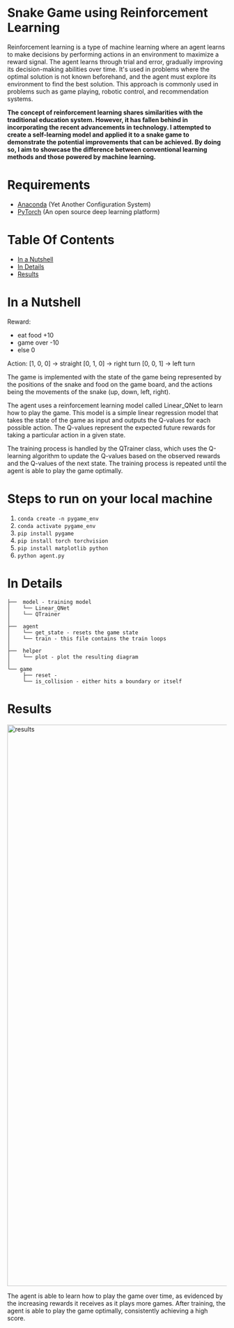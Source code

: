 # Snake Game using Reinforcement Learning
Reinforcement learning is a type of machine learning where an agent learns to make decisions by performing actions in an environment to maximize a reward signal. The agent learns through trial and error, gradually improving its decision-making abilities over time. It's used in problems where the optimal solution is not known beforehand, and the agent must explore its environment to find the best solution. This approach is commonly used in problems such as game playing, robotic control, and recommendation systems.

**The concept of reinforcement learning shares similarities with the traditional education system. However, it has fallen behind in incorporating the recent advancements in technology. I attempted to create a self-learning model and applied it to a snake game to demonstrate the potential improvements that can be achieved. By doing so, I aim to showcase the difference between conventional learning methods and those powered by machine learning.**

# Requirements
- [Anaconda](https://www.anaconda.com/) (Yet Another Configuration System)
- [PyTorch](https://pytorch.org/) (An open source deep learning platform) 

# Table Of Contents
-  [In a Nutshell](#in-a-nutshell)
-  [In Details](#in-details)
-  [Results](#results)

# In a Nutshell   

Reward:
  - eat food +10
  - game over -10
  - else 0
  
Action:
  [1, 0, 0] -> straight
  [0, 1, 0] -> right turn
  [0, 0, 1] -> left turn
  
The game is implemented with the state of the game being represented by the positions of the snake and food on the game board, and the actions being the movements of the snake (up, down, left, right).

The agent uses a reinforcement learning model called Linear_QNet to learn how to play the game. This model is a simple linear regression model that takes the state of the game as input and outputs the Q-values for each possible action. The Q-values represent the expected future rewards for taking a particular action in a given state.

The training process is handled by the QTrainer class, which uses the Q-learning algorithm to update the Q-values based on the observed rewards and the Q-values of the next state. The training process is repeated until the agent is able to play the game optimally.

# Steps to run on your local machine

1. `conda create -n pygame_env`
2. `conda activate pygame_env`
3. `pip install pygame`
4. `pip install torch torchvision`
5. `pip install matplotlib python`
6. `python agent.py`

# In Details
```
├──  model - training model
│    └── Linear_QNet 
│    └── QTrainer
│
├──  agent  
│    └── get_state - resets the game state
│    └── train - this file contains the train loops
│ 
├──  helper  
│    └── plot - plot the resulting diagram
│
└── game				
     ├── reset - 
     └── is_collision - either hits a boundary or itself
```

# Results

<img width="1288" alt="results" src="https://user-images.githubusercontent.com/85589967/217150521-71113f63-8144-47c6-bb98-f2db8d5fb4a0.png">

The agent is able to learn how to play the game over time, as evidenced by the increasing rewards it receives as it plays more games. After training, the agent is able to play the game optimally, consistently achieving a high score.

